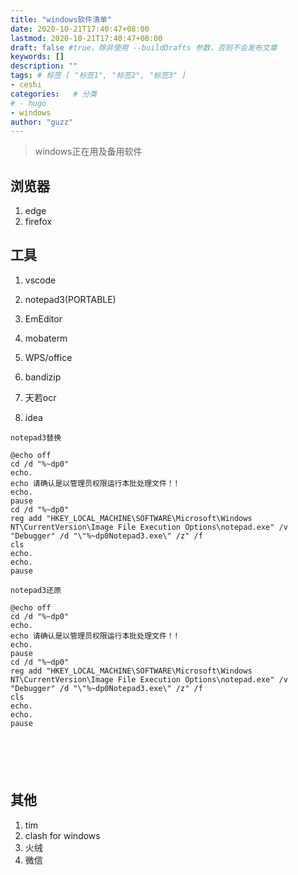 ```yaml
---
title: "windows软件清单"
date: 2020-10-21T17:40:47+08:00
lastmod: 2020-10-21T17:40:47+08:00
draft: false #true，除非使用 --buildDrafts 参数，否则不会发布文章
keywords: []
description: ""
tags: # 标签 [ "标签1", "标签2", "标签3" ]
- ceshi
categories:   # 分类
# - hugo
- windows
author: "guzz"
---
```


> windows正在用及备用软件


<!--more-->

## 浏览器
1. edge
2. firefox

## 工具

1. vscode
2. notepad3(PORTABLE)
3. EmEditor
4. mobaterm
5. WPS/office
6. bandizip
7. 天若ocr

8. idea

```
notepad3替换

@echo off
cd /d "%~dp0"
echo.
echo 请确认是以管理员权限运行本批处理文件！!
echo.
pause
cd /d "%~dp0"
reg add "HKEY_LOCAL_MACHINE\SOFTWARE\Microsoft\Windows NT\CurrentVersion\Image File Execution Options\notepad.exe" /v "Debugger" /d "\"%~dp0Notepad3.exe\" /z" /f
cls
echo.
echo.
pause

notepad3还原

@echo off
cd /d "%~dp0"
echo.
echo 请确认是以管理员权限运行本批处理文件！!
echo.
pause
cd /d "%~dp0"
reg add "HKEY_LOCAL_MACHINE\SOFTWARE\Microsoft\Windows NT\CurrentVersion\Image File Execution Options\notepad.exe" /v "Debugger" /d "\"%~dp0Notepad3.exe\" /z" /f
cls
echo.
echo.
pause






```



## 其他

1. tim
2. clash for windows
3. 火绒
4. 微信


